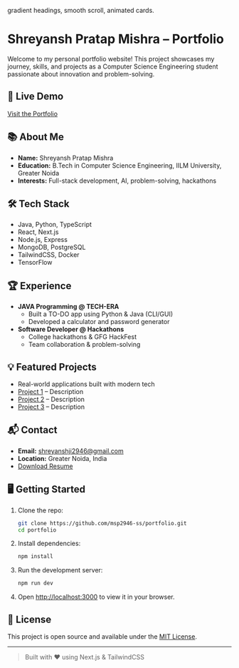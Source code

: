 gradient headings, smooth scroll, animated cards.

# Shreyansh Pratap Mishra – Portfolio

Welcome to my personal portfolio website! This project showcases my journey, skills, and projects as a Computer Science Engineering student passionate about innovation and problem-solving.

## 🚀 Live Demo
[Visit the Portfolio](https://your-portfolio-url.com)

## 📚 About Me
- **Name:** Shreyansh Pratap Mishra
- **Education:** B.Tech in Computer Science Engineering, IILM University, Greater Noida
- **Interests:** Full-stack development, AI, problem-solving, hackathons

## 🛠️ Tech Stack
- Java, Python, TypeScript
- React, Next.js
- Node.js, Express
- MongoDB, PostgreSQL
- TailwindCSS, Docker
- TensorFlow

## 🏆 Experience
- **JAVA Programming @ TECH-ERA**
  - Built a TO-DO app using Python & Java (CLI/GUI)
  - Developed a calculator and password generator
- **Software Developer @ Hackathons**
  - College hackathons & GFG HackFest
  - Team collaboration & problem-solving

## 💡 Featured Projects
- Real-world applications built with modern tech
- [Project 1](#) – Description
- [Project 2](#) – Description
- [Project 3](#) – Description

## 📬 Contact
- **Email:** shreyanshji2946@gmail.com
- **Location:** Greater Noida, India
- [Download Resume](https://drive.google.com/file/d/1AX77GpW0ppWyFn0mAPG_BaztLRSQq0-d/view?usp=sharing)

## 🖥️ Getting Started
1. Clone the repo:
	```bash
	git clone https://github.com/msp2946-ss/portfolio.git
	cd portfolio
	```
2. Install dependencies:
	```bash
	npm install
	```
3. Run the development server:
	```bash
	npm run dev
	```
4. Open [http://localhost:3000](http://localhost:3000) to view it in your browser.

## 📝 License
This project is open source and available under the [MIT License](LICENSE).

---

> Built with ❤️ using Next.js & TailwindCSS
